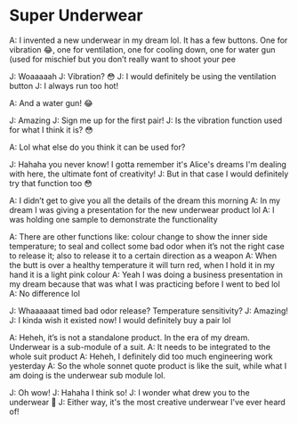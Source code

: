 # Super Underwear

A: I invented a new underwear in my dream lol. It has a few buttons. One for vibration 😂, one for ventilation, one for cooling down, one for water gun (used for mischief but you don’t really want to shoot your pee

J: Woaaaaah 
J: Vibration? 😳
J: I would definitely be using the ventilation button 
J: I always run too hot!

A: And a water gun! 😂

J: Amazing 
J: Sign me up for the first pair! 
J: Is the vibration function used for what I think it is? 😳

A: Lol what else do you think it can be used for?

J: Hahaha you never know! I gotta remember it's Alice's dreams I'm dealing with here, the ultimate font of creativity!
J: But in that case I would definitely try that function too 😳

A: I didn’t get to give you all the details of the dream this morning
A: In my dream I was giving a presentation for the new underwear product lol
A: I was holding one sample to demonstrate the functionality

A: There are other functions like: colour change to show the inner side temperature; to seal and collect some bad odor when it’s not the right case to release it; also to release it to a certain direction as a weapon
A: When the butt is over a healthy temperature it will turn red, when I hold it in my hand it is a light pink colour
A: Yeah I was doing a business presentation in my dream because that was what I was practicing before I went to bed lol
A: No difference lol

J: Whaaaaaat timed bad odor release? Temperature sensitivity?
J: Amazing!
J: I kinda wish it existed now! I would definitely buy a pair lol

A: Heheh, it’s is not a standalone product. In the era of my dream. Underwear is a sub-module of a suit.
A: It needs to be integrated to the whole suit product
A: Heheh, I definitely did too much engineering work yesterday
A: So the whole sonnet quote product is like the suit, while what I am doing is the underwear sub module lol.

J: Oh wow! 
J: Hahaha I think so!
J: I wonder what drew you to the underwear 🤔
J: Either way, it's the most creative underwear I've ever heard of!
